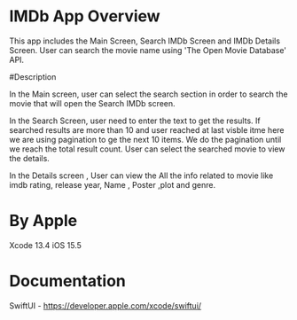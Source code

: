 # IMDb App Overview

This app includes the Main Screen, Search IMDb Screen and IMDb Details Screen. User can search the movie name using 'The Open Movie Database' API.

#Description

In the Main screen, user can select the search section in order to search the movie that will open the Search IMDb screen.

In the Search Screen, user need to enter the text to get the  results. If searched results are more than 10 and user reached at last visble itme here we are using pagination to ge the next 10 items. We do the pagination until we reach the total result count. User can select the searched movie to view the details.

In the Details screen , User can view the All the info related to movie like imdb rating, release year, Name , Poster ,plot and genre.



# By Apple 

Xcode 13.4
iOS 15.5

# Documentation 
SwiftUI - https://developer.apple.com/xcode/swiftui/ 

